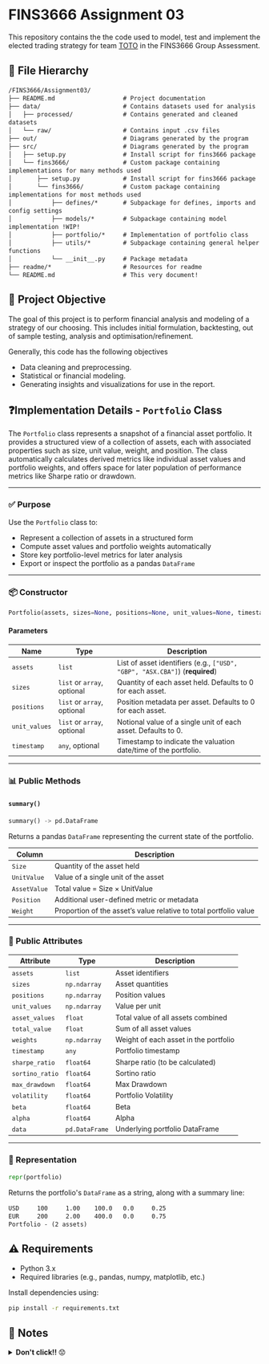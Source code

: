 # FINS3666 Assignment 03

This repository contains the the code used to model, test and implement the elected trading strategy for team [TOTO](https://www.youtube.com/watch?v=FTQbiNvZqaY) in the FINS3666 Group Assessment.

## 📂 File Hierarchy

```
/FINS3666/Assignment03/
├── README.md                   # Project documentation
├── data/                       # Contains datasets used for analysis
│   ├── processed/              # Contains generated and cleaned datasets
│   └── raw/                    # Contains input .csv files
├── out/                        # Diagrams generated by the program
├── src/                        # Diagrams generated by the program
│   ├── setup.py                # Install script for fins3666 package
│   └── fins3666/               # Custom package containing implementations for many methods used
│       ├── setup.py            # Install script for fins3666 package
│       └── fins3666/           # Custom package containing implementations for most methods used
│           ├── defines/*       # Subpackage for defines, imports and config settings
│           ├── models/*        # Subpackage containing model implementation !WIP!
│           ├── portfolio/*     # Implementation of portfolio class
│           ├── utils/*         # Subpackage containing general helper functions
│           └── __init__.py     # Package metadata
├── readme/*                    # Resources for readme
└── README.md                   # This very document!
```

## 🥅 Project Objective

The goal of this project is to perform financial analysis and modeling of a strategy of our choosing. This includes initial formulation, backtesting, out of sample testing, analysis and optimisation/refinement.

Generally, this code has the following objectives

- Data cleaning and preprocessing.
- Statistical or financial modeling.
- Generating insights and visualizations for use in the report.

## ❓Implementation Details - `Portfolio` Class

The `Portfolio` class represents a snapshot of a financial asset portfolio. It provides a structured view of a collection of assets, each with associated properties such as size, unit value, weight, and position. The class automatically calculates derived metrics like individual asset values and portfolio weights, and offers space for later population of performance metrics like Sharpe ratio or drawdown.

---

### ✅ Purpose

Use the `Portfolio` class to:

- Represent a collection of assets in a structured form
- Compute asset values and portfolio weights automatically
- Store key portfolio-level metrics for later analysis
- Export or inspect the portfolio as a pandas `DataFrame`

---

### 📦 Constructor

```python
Portfolio(assets, sizes=None, positions=None, unit_values=None, timestamp=None)
```

#### Parameters

| Name          | Type                        | Description                                                                  |
| ------------- | --------------------------- | ---------------------------------------------------------------------------- |
| `assets`      | `list`                      | List of asset identifiers (e.g., `["USD", "GBP", "ASX.CBA"]`) (**required**) |
| `sizes`       | `list` or `array`, optional | Quantity of each asset held. Defaults to 0 for each asset.                   |
| `positions`   | `list` or `array`, optional | Position metadata per asset. Defaults to 0 for each asset.                   |
| `unit_values` | `list` or `array`, optional | Notional value of a single unit of each asset. Defaults to 0.                |
| `timestamp`   | `any`, optional             | Timestamp to indicate the valuation date/time of the portfolio.              |

---

### 📊 Public Methods

#### `summary()`

```python
summary() -> pd.DataFrame
```

Returns a pandas `DataFrame` representing the current state of the portfolio.

| Column       | Description                                                       |
| ------------ | ----------------------------------------------------------------- |
| `Size`       | Quantity of the asset held                                        |
| `UnitValue`  | Value of a single unit of the asset                               |
| `AssetValue` | Total value = Size × UnitValue                                    |
| `Position`   | Additional user-defined metric or metadata                        |
| `Weight`     | Proportion of the asset’s value relative to total portfolio value |

---

### 🔢 Public Attributes

| Attribute       | Type           | Description                           |
| --------------- | -------------- | ------------------------------------- |
| `assets`        | `list`         | Asset identifiers                     |
| `sizes`         | `np.ndarray`   | Asset quantities                      |
| `positions`     | `np.ndarray`   | Position values                       |
| `unit_values`   | `np.ndarray`   | Value per unit                        |
| `asset_values`  | `float`        | Total value of all assets combined    |
| `total_value`   | `float`        | Sum of all asset values               |
| `weights`       | `np.ndarray`   | Weight of each asset in the portfolio |
| `timestamp`     | `any`          | Portfolio timestamp                   |
| `sharpe_ratio`  | `float64`      | Sharpe ratio (to be calculated)       |
| `sortino_ratio` | `float64`      | Sortino ratio                         |
| `max_drawdown`  | `float64`      | Max Drawdown                          |
| `volatility`    | `float64`      | Portfolio Volatility                  |
| `beta`          | `float64`      | Beta                                  |
| `alpha`         | `float64`      | Alpha                                 |
| `data`          | `pd.DataFrame` | Underlying portfolio DataFrame        |

---

### 🧾 Representation

```python
repr(portfolio)
```

Returns the portfolio's `DataFrame` as a string, along with a summary line:

```
USD     100     1.00    100.0   0.0     0.25
EUR     200     2.00    400.0   0.0     0.75
Portfolio - (2 assets)
```

## ⚠️ Requirements

- Python 3.x
- Required libraries (e.g., pandas, numpy, matplotlib, etc.)

Install dependencies using:

```bash
pip install -r requirements.txt
```

## 📓 Notes

<details markdown="1">
<summary><b>Don't click!! </b>😟</summary>

If anyone has actually bothered to read this far, just know that I love you. 💞

<img src="/readme/yippee.gif">

You may also feel free to question why on earth I went to all the effort of writing this documentation. I would implore you to keep asking because I don't have the answer. Just wanted a break from coding I guess.

<p align="center"><b>
TG
</p> </b>
</details>
